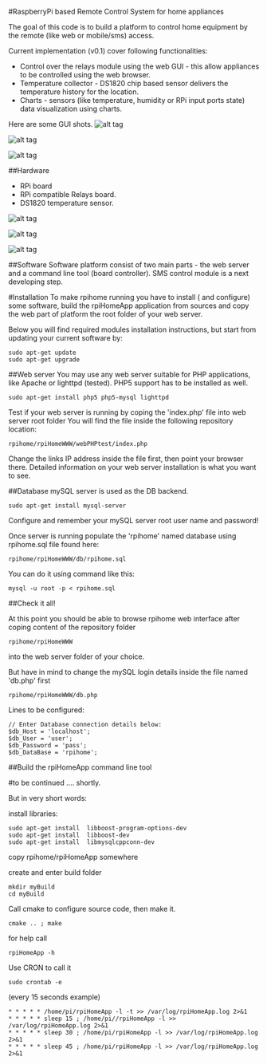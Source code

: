 #RaspberryPi  based Remote Control System for home appliances

The goal of this code is to build a platform to control home equipment by the remote (like web or mobile/sms) access.

Current implementation (v0.1) cover following functionalities:
* Control over the relays module using the web GUI - this allow appliances to be controlled using the web browser.
* Temperature collector - DS1820 chip based sensor delivers the temperature history for the location.
* Charts - sensors (like temperature, humidity or RPi input ports state) data visualization using charts.

Here are some GUI shots.
![alt tag](https://raw.github.com/Paku-/rpihome/master/screenshots/relays.jpg)

![alt tag](https://raw.github.com/Paku-/rpihome/master/screenshots/chart.jpg)

![alt tag](https://raw.github.com/Paku-/rpihome/master/screenshots/log.jpg)

##Hardware
* RPi board
* RPi compatible Relays board.
* DS1820 temperature sensor.

![alt tag](https://raw.github.com/Paku-/rpihome/master/screenshots/kit.jpg)

![alt tag](https://raw.github.com/Paku-/rpihome/master/screenshots/module.jpg)

![alt tag](https://raw.github.com/Paku-/rpihome/master/screenshots/temp.jpg)


##Software
Software platform consist of two main parts - the web server and a command line tool (board controller). SMS control module is a next developing step.

#Installation
To make rpihome running you have to install ( and configure) some software, build the rpiHomeApp application from sources and copy the web part of platform the root folder of your web server.

Below you will find required modules installation instructions, but start from updating your current software by:
```
sudo apt-get update
sudo apt-get upgrade
```
##Web server
You may use any web server suitable for PHP applications, like Apache or lighttpd (tested). PHP5 support has to be installed as well.
```
sudo apt-get install php5 php5-mysql lighttpd
```
Test if your web server is running by coping the 'index.php' file into web server root folder
You will find the file inside the following repository location: 
```
rpihome/rpiHomeWWW/webPHPtest/index.php
```

Change the links IP address inside the file first, then point your browser there.
Detailed information on your web server installation is what you want to see.

##Database
mySQL server is used as the DB backend. 

```
sudo apt-get install mysql-server
```
Configure and remember your mySQL server root user name and password!

Once server is running populate the 'rpihome' named database using rpihome.sql file found here:
```
rpihome/rpiHomeWWW/db/rpihome.sql
```
You can do it using command like this:
```
mysql -u root -p < rpihome.sql
```

##Check it all!

At this point you should be able to browse rpihome web interface after coping content of the repository folder
```
rpihome/rpiHomeWWW
```
into the web server folder of your choice.

But have in mind to change the mySQL login details inside the file named 'db.php' first
```
rpihome/rpiHomeWWW/db.php
```
Lines to be configured:
```
// Enter Database connection details below:
$db_Host = 'localhost'; 
$db_User = 'user'; 
$db_Password = 'pass'; 
$db_DataBase = 'rpihome'; 
```

##Build the rpiHomeApp command line tool

#to be continued .... shortly.

But in very short words:

install libraries:

```
sudo apt-get install  libboost-program-options-dev
sudo apt-get install  libboost-dev
sudo apt-get install  libmysqlcppconn-dev
```

copy rpihome/rpiHomeApp somewhere

create and enter build folder
```
mkdir myBuild
cd myBuild
```
Call cmake to configure source code, then make it.

```
cmake .. ; make
```
for help call
```
rpiHomeApp -h
```

Use CRON to call it 
```
sudo crontab -e
```
(every 15 seconds example)
```
* * * * * /home/pi/rpiHomeApp -l -t >> /var/log/rpiHomeApp.log 2>&1
* * * * * sleep 15 ; /home/pi//rpiHomeApp -l >> /var/log/rpiHomeApp.log 2>&1
* * * * * sleep 30 ; /home/pi/rpiHomeApp -l >> /var/log/rpiHomeApp.log 2>&1
* * * * * sleep 45 ; /home/pi/rpiHomeApp -l >> /var/log/rpiHomeApp.log 2>&1
```






